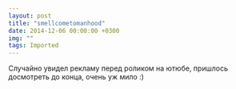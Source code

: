 ```yaml
---
layout: post
title: "smellcometomanhood"
date: 2014-12-06 00:00:00 +0300
img: ""
tags: Imported
---
```


Случайно увидел рекламу перед роликом на ютюбе, пришлось досмотреть до конца, очень уж мило :)